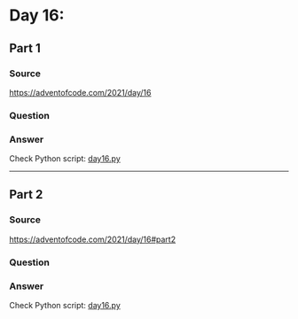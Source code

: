 # Day 16:

## Part 1

### Source

https://adventofcode.com/2021/day/16

### Question



### Answer

Check Python script: [day16.py](./day16.py)

---

## Part 2

### Source

https://adventofcode.com/2021/day/16#part2

### Question


### Answer

Check Python script: [day16.py](./day16.py)
